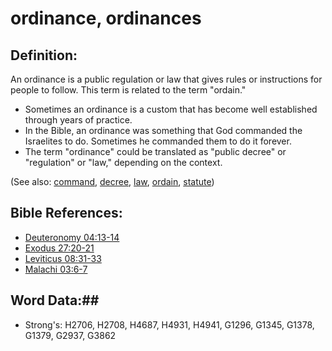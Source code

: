 # ordinance, ordinances #

## Definition: ##

An ordinance is a public regulation or law that gives rules or instructions for people to follow. This term is related to the term "ordain."

* Sometimes an ordinance is a custom that has become well established through years of practice.
* In the Bible, an ordinance was something that God commanded the Israelites to do. Sometimes he commanded them to do it forever.
* The term "ordinance" could be translated as "public decree" or "regulation" or "law," depending on the context.

(See also: [command](../kt/command.md), [decree](decree.md), [law](../kt/lawofmoses.md), [ordain](ordain.md), [statute](statute.md))

## Bible References: ##

* [Deuteronomy 04:13-14](rc://en/tn/help/deu/04/13)
* [Exodus 27:20-21](rc://en/tn/help/exo/27/20)
* [Leviticus 08:31-33](rc://en/tn/help/lev/08/31)
* [Malachi 03:6-7](rc://en/tn/help/mal/03/06)

## Word Data:##

* Strong's: H2706, H2708, H4687, H4931, H4941, G1296, G1345, G1378, G1379, G2937, G3862
